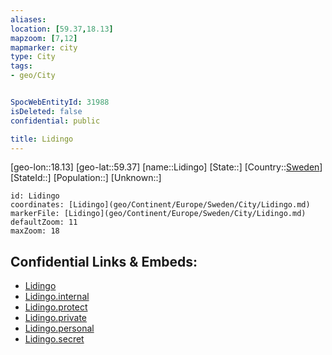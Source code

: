 ```yaml
---
aliases: 
location: [59.37,18.13]
mapzoom: [7,12] 
mapmarker: city 
type: City
tags:
- geo/City


SpocWebEntityId: 31988
isDeleted: false
confidential: public

title: Lidingo
---
```

[geo-lon::18.13]
[geo-lat::59.37]
[name::Lidingo]
[State::]
[Country::[Sweden](geo/Continent/Europe/Sweden.md)]
[StateId::]
[Population::]
[Unknown::]


```leaflet
id: Lidingo
coordinates: [Lidingo](geo/Continent/Europe/Sweden/City/Lidingo.md)
markerFile: [Lidingo](geo/Continent/Europe/Sweden/City/Lidingo.md)
defaultZoom: 11 
maxZoom: 18
```


## Confidential Links & Embeds: 
- [Lidingo](../../../../../../_public/geo/Continent/Europe/Sweden/City/Lidingo.md) 
- [Lidingo.internal](../../../../../../_internal/geo/Continent/Europe/Sweden/City/Lidingo.internal.md) 
- [Lidingo.protect](../../../../../../_protect/geo/Continent/Europe/Sweden/City/Lidingo.protect.md) 
- [Lidingo.private](../../../../../../_private/geo/Continent/Europe/Sweden/City/Lidingo.private.md) 
- [Lidingo.personal](../../../../../../_personal/geo/Continent/Europe/Sweden/City/Lidingo.personal.md) 
- [Lidingo.secret](../../../../../../_secret/geo/Continent/Europe/Sweden/City/Lidingo.secret.md) 

